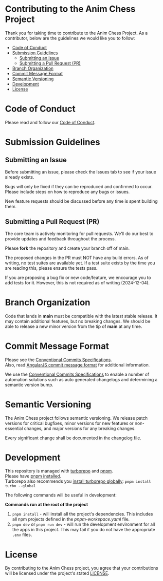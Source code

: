# Contributing to the Anim Chess Project <!-- omit from toc -->

Thank you for taking time to contribute to the Anim Chess Project. As a contributor, below are the guidelines we would like you to follow:

- [Code of Conduct](#code-of-conduct)
- [Submission Guidelines](#submission-guidelines)
  - [Submitting an Issue](#submitting-an-issue)
  - [Submitting a Pull Request (PR)](#submitting-a-pull-request-pr)
- [Branch Organization](#branch-organization)
- [Commit Message Format](#commit-message-format)
- [Semantic Versioning](#semantic-versioning)
- [Development](#development)
- [License](#license)

# Code of Conduct
Please read and follow our [Code of Conduct](https://github.com/lborres/animchess/blob/main/CODE_OF_CONDUCT.md).

# Submission Guidelines
## Submitting an Issue
Before submitting an issue, please check the Issues tab to see if your issue already exists.

Bugs will only be fixed if they can be reproduced and confirmed to occur. Please include steps on how to reproduce any bugs or issues.

New feature requests should be discussed before any time is spent building them.

## Submitting a Pull Request (PR)
The core team is actively monitoring for pull requests. We'll do our best to provide updates and feedback throughout the process.

Please **fork** the repository and create your branch off of main.

The proposed changes in the PR must NOT have any build errors.
As of writing, no test suites are available yet. If a test suite exists by the time you are reading this, please ensure the tests pass.

If you are proposing a bug fix or new code/feature, we encourage you to add tests for it. However, this is not required as of writing (2024-12-04).

# Branch Organization
Code that lands in **main** must be compatible with the latest stable release. It may contain additional features, but no breaking changes. We should be able to release a new minor version from the tip of **main** at any time.

# Commit Message Format
Please see the [Conventional Commits Specifications](https://www.conventionalcommits.org/en/v1.0.0/).\
Also, read [AngularJS commit message format](https://github.com/angular/angular/blob/main/CONTRIBUTING.md#-commit-message-format) for additional information.

We use the [Conventional Commits Specifications](https://www.conventionalcommits.org/en/v1.0.0/) to enable a number of automation solutions such as auto generated changelogs and determining a semantic version bump.

# Semantic Versioning
The Anim Chess project follows semantic versioning. We release patch versions for critical bugfixes, minor versions for new features or non-essential changes, and major versions for any breaking changes.

Every significant change shall be documented in the [changelog file](https://github.com/lborres/animchess/blob/main/CHANGELOG.md).

<!-- ## Packages -->


# Development
This repository is managed with [turborepo](https://turbo.build/repo/docs#what-is-turborepo) and [pnpm](https://pnpm.io/motivation).\
Please have [pnpm installed](https://pnpm.io/installation).\
Turborepo also recommends you [install turborepo globally](https://turbo.build/repo/docs/getting-started/installation#installing-turbo): `pnpm install turbo --global`

The following commands will be useful in development:

**Commands run at the root of the project**
1. `pnpm install` - will install all the project's dependencies. This includes all npm projects defined in the *pnpm-workspace.yaml* file.
2. `pnpm dev` or `pnpm run dev` - will run the development environment for all the apps in this project. This may fail if you do not have the appropriate `.env` files.

<!-- # Building
**Commands run at the root of the project**
1. `pnpm build` or `pnpm run build` - runs all the build scripts -->

# License
By contributing to the Anim Chess project, you agree that your contributions will be licensed under the project's stated [LICENSE](https://github.com/lborres/animchess/blob/main/LICENSE).
